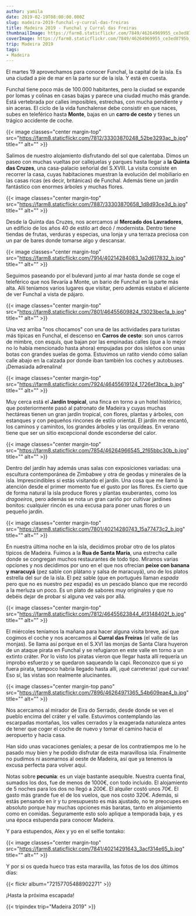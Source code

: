 ```yaml
---
author: yamila
date: 2019-02-19T08:00:00.000Z
slug: madeira-2019-funchal-y-curral-das-freiras
title: Madeira 2019 - Funchal y Curral das Freiras
thumbnailImage: https://farm8.staticflickr.com/7849/46264969955_ce3ed8795b_z.jpg
coverImage: https://farm8.staticflickr.com/7849/46264969955_ce3ed8795b_b.jpg
trip: Madeira 2019
tags:
- Madeira
---
```


El martes 19 aprovechamos para conocer Funchal, la capital de la isla. Es una ciudad a pie de mar en la parte sur de la isla. Y está en cuesta.

<!--more-->

Funchal tiene poco más de 100.000 habitantes, pero la ciudad se expande por lomas y colinas en casas bajas y parece una ciudad mucho más grande. Está vertebrada por calles imposibles, estrechas, con mucha pendiente y sin aceras. El ciclo de la vida funchalense debe consistir en que naces, subes en teleférico hasta **Monte**, bajas en un **carro de cesto** y tienes un trágico accidente de coche.

{{< image classes="center margin-top" src="https://farm8.staticflickr.com/7812/33303870248_52be3293ac_b.jpg" title="" alt="" >}}

Salimos de nuestro alojamiento disfrutando del sol que calentaba. Dimos un paseo con muchas vueltas por callejuelas y parques hasta llegar a **la Quinta das Cruzes**, una casa-palacio señorial del S.XVIII. La visita consiste en recorrer la casa, cuyas habitaciones muestran la evolución del mobiliario en las casas ricas (es decir, británicas) de Funchal. Además tiene un jardín fantástico con enormes árboles y muchas flores.

{{< image classes="center margin-top" src="https://farm8.staticflickr.com/7887/33303870658_1d8d93ce3d_b.jpg" title="" alt="" >}}

Desde la Quinta das Cruzes, nos acercamos al **Mercado dos Lavradores**, un edificio de los años 40 de estilo art decó / modernista. Dentro tiene tiendas de frutas, verduras y especias, una lonja y una terraza preciosa con un par de bares donde tomarse algo y descansar.

{{< image classes="center margin-top" src="https://farm8.staticflickr.com/7914/40214284083_1a2d617832_b.jpg" title="" alt="" >}}

Seguimos paseando por el bulevard junto al mar hasta donde se coge el teleférico que nos llevaría a Monte, un bario de Funchal en la parte más alta. Allí teníamos varios lugares que visitar, pero además estaba el aliciente de ver Funchal a vista de pájaro.

{{< image classes="center margin-top" src="https://farm8.staticflickr.com/7801/46455609824_f3023bec1a_b.jpg" title="" alt="" >}}

Una vez arriba "nos chocamos" con una de las actividades para turistas más típicas en Funchal, el descenso en **Carros de cesto**: son unos carros de mimbre, con esquís, que bajan por las empinadas calles (que a lo mejor no lo había mencionado hasta ahora) empujadas por dos isleños con unas botas con grandes suelas de goma. Estuvimos un ratito viendo cómo salían calle abajo en la calzada por donde iban también los coches y autobuses. ¡Demasiada adrenalina!

{{< image classes="center margin-top" src="https://farm8.staticflickr.com/7924/46455619124_1726ef3bca_b.jpg" title="" alt="" >}}

Muy cerca está el **Jardín tropical**, una finca en torno a un hotel histórico, que posteriormente pasó al patronato de Madeira y cuyas muchas hectáreas tienen un gran jardín tropical, con flores, plantas y árboles, con estanques y con pequeños rincones de estilo oriental. El jardín me encantó, los caminos y caminitos, los grandes árboles y las orquídeas. En verano tiene que ser un sitio excepcional donde esconderse del calor.

{{< image classes="center margin-top" src="https://farm8.staticflickr.com/7854/46264966545_2f65bbc30b_b.jpg" title="" alt="" >}}

Dentro del jardín hay además unas salas con exposiciones variadas: una escultura contemporánea de Zimbabwe y otra de geodas y minerales de la isla. Imprescindibles si estás visitando el jardín. Una cosa que me llamó la atención desde el primer momento fue el gusto por las flores. Es cierto que de forma natural la isla produce flores y plantas exuberantes, como los _dragoeiros_, pero además se nota un gran cariño por cultivar jardines bonitos: cualquier rincón es una excusa para poner unas flores o un pequeño jardín.

{{< image classes="center margin-top" src="https://farm8.staticflickr.com/7801/40214280743_15a77473c2_b.jpg" title="" alt="" >}}

En nuestra última noche en la isla, decidimos probar otro de los platos típicos de Madeira. Fuimos a la **Rua de Santa María**, una estrecha calle donde se congregan muchos restaurantes de todo tipo. Miramos varias opciones y nos decidimos por uno en el que nos ofrecían **peixe con banana y maracuyá** (pez sable con plátano y salsa de maracuyá), uno de los platos estrella del sur de la isla. El pez sable (que en portugués llaman *espada* pero que no es nuestro pez espada) es un pescado blanco que me recordó a la merluza un poco. Es un plato de sabores muy originales y que no debéis dejar de probar si alguna vez vais por allá.

{{< image classes="center margin-top" src="https://farm8.staticflickr.com/7812/46455623844_4f3148402f_b.jpg" title="" alt="" >}}

El miércoles teníamos la mañana para hacer alguna visita breve, así que cogimos el coche y nos acercamos al **Curral das Freiras** (el valle de las monjas). Se llama así porque en el S.XVI las monjas de Santa Clara huyeron de un ataque pirata en Funchal y se refugiaron en este valle en torno a un extinto cráter. Por lo visto los piratas vieron que llegar hasta allí requería un ímprobo esfuerzo y se quedaron saqueando la capi. Reconozco que si yo fuera pirata, tampoco habría llegado hasta allí, ¡qué carreteras! ¡qué curvas! Eso sí, las vistas son realmente alucinantes.

{{< image classes="center margin-top pano" src="https://farm8.staticflickr.com/7896/46264971365_54b609eae4_b.jpg" title="" alt="" >}}

Nos acercamos al mirador de Eira do Serrado, desde donde se ven el pueblo encima del cráter y el valle. Estuvimos contemplando las escarpadas montañas, los valles cerrados y la exagerada naturaleza antes de tener que coger el coche de nuevo y tomar el camino hacia el aeropuerto y hacia casa.

Han sido unas vacaciones geniales; a pesar de los contratiempos me lo he pasado muy bien y he podido disfrutar de esta maravillosa isla. Finalmente no pudimos ni asomarnos al oeste de Madeira, así que ya tenemos la excusa perfecta para volver aquí.

Notas sobre **pecunia**: es un viaje bastante asequible. Nuestra cuenta final, sumados los dos, fue de menos de 1000€, con todo incluido. El alojamiento de 5 noches para los dos no llegó a 200€. El alquiler costó unos 70€. El gasto más grande fue el de los vuelos, que nos costó 320€. Además, si estás pensando en ir y tu presupuesto es más ajustado, no te preocupes en absoluto porque hay muchas opciones más baratas, tanto en alojamiento como en comidas. Seguramente esto solo aplique a temporada baja, y es una época estupenda para conocer Madeira.

Y para estupendos, Alex y yo en el selfie tontako:

{{< image classes="center margin-top" src="https://farm8.staticflickr.com/7841/40214291643_3acf314e65_b.jpg" title="" alt="" >}}

Y por si os queda hueco tras esta maravilla, las fotos de los dos últimos días:

{{< flickr album="72157705488902271" >}}

¡Hasta la próxima escapada!

{{< tripindex trip="Madeira 2019" >}}
